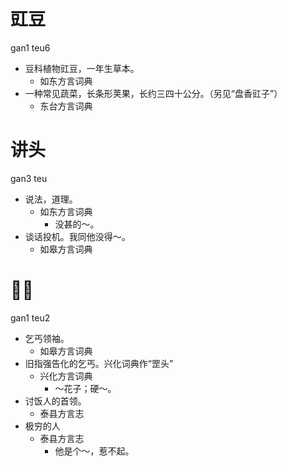 













# 豇豆
gan1 teu6
+ 豆科植物豇豆，一年生草本。
  * 如东方言词典
+ 一种常见蔬菜，长条形荚果，长约三四十公分。（另见“盘香豇子”）
  * 东台方言词典

# 讲头
gan3 teu
+ 说法，道理。
  * 如东方言词典
    - 没甚的～。
+ 谈话投机。我同他没得～。
  * 如皋方言词典

# 𠵹头
gan1 teu2
+ 乞丐领袖。
  * 如皋方言词典
+ 旧指强告化的乞丐。兴化词典作“罡头”
  * 兴化方言词典
    - ～花子；硬～。
+ 讨饭人的首领。
  * 泰县方言志
+ 极穷的人
  * 泰县方言志
    - 他是个～，惹不起。
